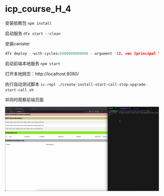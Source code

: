 # icp_course_H_4

安装依赖包
`npm install`


启动服务
`dfx start --clean`


安装canister
```rust
dfx deploy --with-cycles=5000000000000 --argument '(2, vec {principal "cnh44-cjhoh-yyoqz-tcp2t-yto7n-6vlpk-xw52p-zuo43-rrlge-4ozr5-6ae"; principal "ndb4h-h6tuq-2iudh-j3opo-trbbe-vljdk-7bxgi-t5eyp-744ga-6eqv6-2ae"; principal "lzf3n-nlh22-cyptu-56v52-klerd-chdxu-t62na-viscs-oqr2d-kyl44-rqe"})'
```

启动前端本地服务
`npm start`


打开本地网页：http://localhost:8080/


执行自动测试脚本
`ic-repl ./create-install-start-call-stop-upgrade-start-call.sh`


并同时观察前端页面

[![Watch the video](https://github.com/alexxuyang/icp_course_H_4/blob/main/images/001.png)](https://youtu.be/_-YO9iXb3KM)
